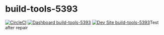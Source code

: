 # build-tools-5393

[![CircleCI](https://circleci.com/gh/pantheon-ci-bot/build-tools-5393.svg?style=shield)](https://circleci.com/gh/pantheon-ci-bot/build-tools-5393)
[![Dashboard build-tools-5393](https://img.shields.io/badge/dashboard-build_tools_5393-yellow.svg)](https://dashboard.pantheon.io/sites/dac424e6-9b33-4a65-842b-3d81bf12def5#dev/code)
[![Dev Site build-tools-5393](https://img.shields.io/badge/site-build_tools_5393-blue.svg)](http://dev-build-tools-5393.pantheonsite.io/)Test after repair
